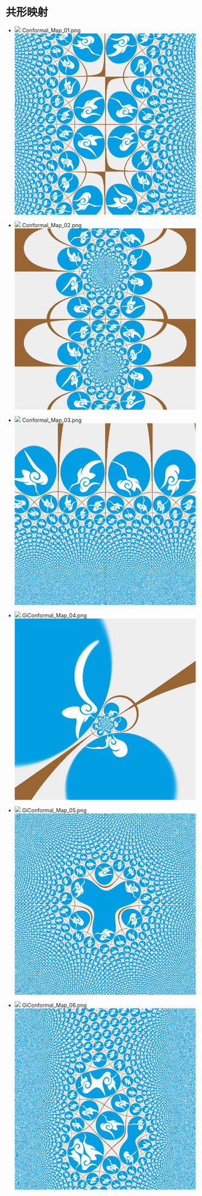 # 共形映射
* ![](http://latex.codecogs.com/gif.latex?{f}(&space;z&space;)=\\arcsin&space;z)
Conformal_Map_01.png
![](/001_ConformalMapping/Conformal_Map_01.png)


* ![](http://latex.codecogs.com/gif.latex?{f}(z)=\\arctan&space;z)
Conformal_Map_02.png
![](/001_ConformalMapping/Conformal_Map_02.png)


* ![](http://latex.codecogs.com/gif.latex?{f}(z)=\\ln&space;z)
Conformal_Map_03.png
![](/001_ConformalMapping/Conformal_Map_03.png)


* ![](http://latex.codecogs.com/gif.latex?{f}(z)=\\frac{z&plus;{i}-0.2}{2z&plus;1})
GiConformal_Map_04.png
![](/001_ConformalMapping/GiConformal_Map_04.png)


* ![](http://latex.codecogs.com/gif.latex?{f}(z)={{(z&plus;{i}-0.2)}^{1/3}})
GiConformal_Map_05.png
![](/001_ConformalMapping/GiConformal_Map_05.png)


* ![](http://latex.codecogs.com/gif.latex?{if}(z)=\\sin&space;z&plus;\\frac{{(z&plus;i-0.2)}^{2}}{3})
GiConformal_Map_06.png
![](/001_ConformalMapping/GiConformal_Map_06.png)